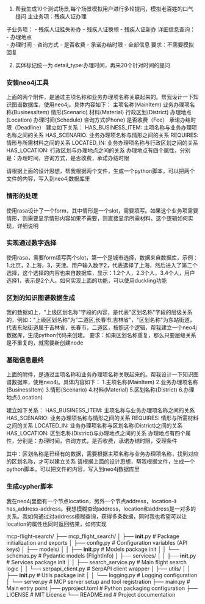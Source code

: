 ### 

1. 帮我生成10个测试场景,每个场景模拟用户进行多轮提问，模拟老百姓的口气提问 
主业务项：残疾人证办理

子业务项：
    - 残疾人证挂失补办 
    - 残疾人证换领 
    - 残疾人证新办 
详细信息查询：
    - 办理地点   
    - 办理时间
    - 咨询方式
    - 是否收费
    - 承诺办结时限
    - 全部信息
要求：不需要模拟回复

2. 实体标记统一为 detail_type:办理时间，再来20个针对时间的提问

### 安装neo4j工具

上面的两个附件，是通过主项名称和业务办理项名称关联起来的。帮我设计一下知识图谱数据库，使用neo4j。具体内容如下：
    主项名称(MainItem)
    业务办理项名称(BusinessItem)
    情形(Scenario)
    材料(Material)
    行政区划(District)
    办理地点(Location)
    办理时间(Schedule)
    咨询方式(Phone)
    是否收费（Fee）
    承诺办结时限（Deadline）
建立如下关系：
    HAS_BUSINESS_ITEM: 主项名称与业务办理项名称之间的关系
    HAS_SCENARIO: 业务办理项名称与情形之间的关系
    REQUIRES: 情形与所需材料之间的关系
    LOCATED_IN: 业务办理项名称与行政区划之间的关系
    HAS_LOCATION: 行政区划与办理地点之间的关系
    办理地点有四个属性，分别是：办理时间，咨询方式，是否收费，承诺办结时限

请根据上面的设计思想，帮我根据两个文件，生成一个python脚本，可以把两个文件的内容，写入到neo4j数据库里

### 情形的处理

使用rasa设计了一个form，其中情形是一个slot，需要填写。如果这个业务项需要情形，则需要显示情形内容如果不需要，则直接显示所需材料。这个逻辑如何实现，详细说明

### 实现通过数字选择

使用rasa，需要form填写两个slot，第一个是城市选择，数据来自数据库，示例：1.北京，2.上海，3，天津。用户输入数字2，代表选择了上海，然后进入了第二个选择，这个选择的内容也来自数据库，显示：1.2个人，2.3个人，3.4个人，用户选择1，表示是2个人。如何实现上面的功能，可以使用duckling功能


### 区划的知识图谱数据生成

我的数据如上，"上级区划名称"字段的内容，是代表"区划名称"字段的层级关系的，例如："上级区划名称"为“二道区,长春市,吉林省”，"区划名称"为东站街道，代表东站街道属于吉林省，长春市，二道区，按照这个逻辑，帮我建立一个neo4j数据库，生成python代码来创建。
要求：如果区划名称重复，那么只要层级关系是不重复的，就需要新创建node

### 基础信息最终

上面的附件，是通过主项名称和业务办理项名称关联起来的。帮我设计一下知识图谱数据库，使用neo4j。具体内容如下：
    1.主项名称(MainItem)
    2.业务办理项名称(BusinessItem)
    3.情形(Scenario)
    4.材料(Material)
    5.区划名称(District)
    6.办理地点(Location)

建立如下关系：
    HAS_BUSINESS_ITEM: 主项名称与业务办理项名称之间的关系
    HAS_SCENARIO: 业务办理项名称与情形之间的关系
    REQUIRES: 情形与所需材料之间的关系
    LOCATED_IN: 业务办理项名称与区划名称(District)之间的关系
    HAS_LOCATION: 区划名称(District)与办理地点之间的关系
    办理地点有四个属性，分别是：办理时间，咨询方式，是否收费，承诺办结时限，受理条件


其中：区划名称是已经有的数据，需要根据主项名称与业务办理项名称，找到对应的区划名称，才可以建立关系
请根据上面的设计思想，帮我根据文件，生成一个python脚本，可以把文件的内容，写入到neo4j数据库里

### 生成cypher脚本

我在neo4j里面有一个节点location，另外一个节点address，location-》has_address-address。我想模糊查询address，location和address是一对多的关系。我如何通过对address模糊查询，获得多条数据，同时我也希望可以让location的属性也同时返回结果，如何实现

mcp-flight-search/
├── mcp_flight_search/
│   ├── __init__.py              # Package initialization and exports
│   ├── config.py                # Configuration variables (API keys)
│   ├── models/
│   │   ├── __init__.py          # Models package init
│   │   └── schemas.py           # Pydantic models (FlightInfo)
│   ├── services/
│   │   ├── __init__.py          # Services package init
│   │   ├── search_service.py    # Main flight search logic
│   │   └── serpapi_client.py    # SerpAPI client wrapper
│   ├── utils/
│   │   ├── __init__.py          # Utils package init
│   │   └── logging.py           # Logging configuration
│   └── server.py                # MCP server setup and tool registration
├── main.py                      # Main entry point
├── pyproject.toml               # Python packaging configuration
├── LICENSE                      # MIT License
└── README.md                    # Project documentation

